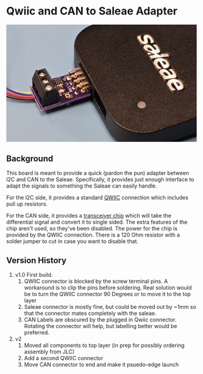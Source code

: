 # Qwiic and CAN to Saleae Adapter

<img src="20241226_164733_cropped.jpg" alt="V1 Image" title="V1 Image" width="600"/>

## Background

This board is meant to provide a quick (pardon the pun) adapter between I2C and CAN to the Saleae.  Specifically, it provides just enough interface to adapt the signals to something the Saleae can easily handle.

For the I2C side, it provides a standard [QWIIC](https://www.sparkfun.com/qwiic) connection which includes pull up resistors.

For the CAN side, it provides a [transceiver chip](https://www.analog.com/en/products/MAX33040E.html) which will take the differential signal and convert it to single sided. The extra features of the chip aren't used, so they've been disabled.  The power for the chip is provided by the QWIIC connection.  There is a 120 Ohm resistor with a solder jumper to cut in case you want to disable that.

## Version History

1. v1.0 First build.  
    1. QWIIC connector is blocked by the screw terminal pins.  A workaround is to clip the pins before soldering. Real solution would be to turn the QWIIC connector 90 Degrees or to move it to the top layer
    1. Saleae connector is mostly fine, but could be moved out by ~1mm so that the connector mates completely with the saleae.
    1. CAN Labels are obscured by the plugged in Qwiic connector. Rotating the connector will help, but labelling better would be preferred.
1. v2
    1. Moved all components to top layer (in prep for possibly ordering assembly from JLC)
    1. Add a second QWIIC connector
    1. Move CAN connector to end and make it psuedo-edge launch
